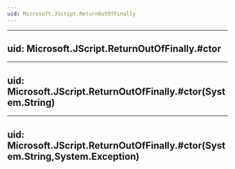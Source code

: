 ```yaml
---
uid: Microsoft.JScript.ReturnOutOfFinally
---
```


---
uid: Microsoft.JScript.ReturnOutOfFinally.#ctor
---

---
uid: Microsoft.JScript.ReturnOutOfFinally.#ctor(System.String)
---

---
uid: Microsoft.JScript.ReturnOutOfFinally.#ctor(System.String,System.Exception)
---
